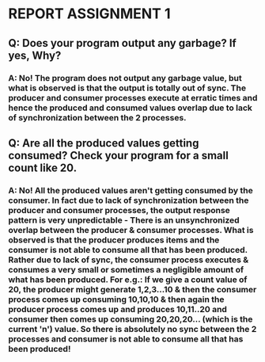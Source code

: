 # REPORT ASSIGNMENT 1

## Q: Does your program output any garbage? If yes, Why?
### A: No! The program does not output any garbage value, but what is observed is that the output is totally out of sync. The producer and consumer processes execute at erratic times and hence the produced and consumed values overlap due to lack of synchronization between the 2 processes.

## Q: Are all the produced values getting consumed? Check your program for a small count like 20.
### A: No! All the produced values aren't getting consumed by the consumer. In fact due to lack of synchronization between the producer and consumer processes, the output response pattern is very unpredictable - There is an unsynchronized overlap between the producer & consumer processes. What is observed is that the producer produces items and the consumer is not able to consume all that has been produced. Rather due to lack of sync, the consumer process executes & consumes a very small or sometimes a negligible amount of what has been produced. For e.g.: If we give a count value of 20, the producer might generate 1,2,3...10 & then the consumer process comes up consuming 10,10,10 & then again the producer process comes up and produces 10,11..20 and consumer then comes up consuming 20,20,20... (which is the current 'n') value. So there is absolutely no sync between the 2 processes and consumer is not able to consume all that has been produced!
